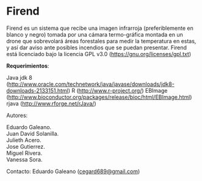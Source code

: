 Firend
======

Firend es un sistema que recibe una imagen infrarroja (preferiblemente en blanco y negro) tomada por una cámara termo-gráfica montada en un drone que sobrevolará áreas forestales para medir la temperatura en estas, y así dar aviso ante posibles incendios que se puedan presentar. Firend está licenciado bajo la licencia GPL v3.0 (https://gnu.org/licenses/gpl.txt)

**Requerimientos**:

Java jdk 8 (http://www.oracle.com/technetwork/java/javase/downloads/jdk8-downloads-2133151.html)
R (http://www.r-project.org/)
EBImage (http://www.bioconductor.org/packages/release/bioc/html/EBImage.html)
rjava (http://www.rforge.net/rJava/)



Autores:

Eduardo Galeano.<br/>
Juan David Solanilla.<br/>
Julieth Acero.<br/>
Jose Gutierrez.<br/>
Miguel Rivera.<br/>
Vanessa Sora.<br/>

Contacto: Eduardo Galeano (cegard689@gmail.com)
